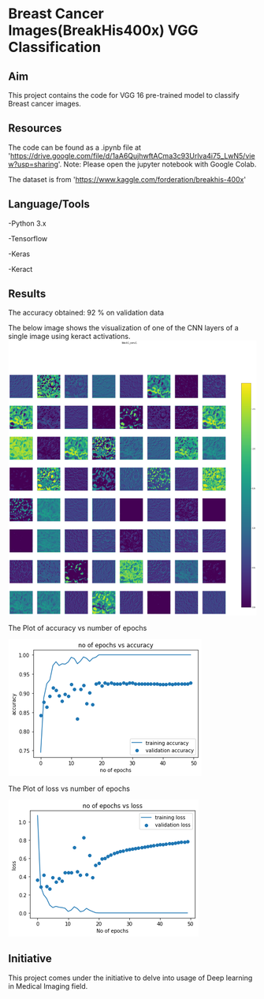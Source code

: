 # Breast Cancer Images(BreakHis400x) VGG Classification

## Aim
This project contains the code for VGG 16 pre-trained model to classify Breast cancer images.

## Resources
The code can be found as a .ipynb file at 'https://drive.google.com/file/d/1aA6QujhwftACma3c93Urlva4i75_LwN5/view?usp=sharing'. Note: Please open the jupyter notebook with Google Colab.

The dataset is from 'https://www.kaggle.com/forderation/breakhis-400x'

## Language/Tools
-Python 3.x

-Tensorflow 

-Keras

-Keract

## Results
The accuracy obtained: 92 % on validation data

The below image shows the visualization of one of the CNN layers of a single image using keract activations.
<img src="https://github.com/venkatramnank/BreakHis400x_VGG/blob/main/Pics/Visualizations.png">

The Plot of accuracy vs number of epochs

<img src="https://github.com/venkatramnank/BreakHis400x_VGG/blob/main/Pics/epoch_accuracy.png">

The Plot of loss vs number of epochs

<img src="https://github.com/venkatramnank/BreakHis400x_VGG/blob/main/Pics/epoch_loss.png">

## Initiative
This project comes under the initiative to delve into usage of Deep learning in Medical Imaging field.

